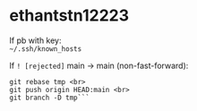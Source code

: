 # ethantstn12223

If pb with key: <br>
```~/.ssh/known_hosts```

If `! [rejected]` main -> main (non-fast-forward): <br>
```git fetch origin main:tmp <br>
git rebase tmp <br>
git push origin HEAD:main <br>
git branch -D tmp```
